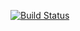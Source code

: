 [![Build Status](https://travis-ci.com/rtucker-mozilla/bloxtool-rs.svg?branch=master)](https://travis-ci.com/rtucker-mozilla/bloxtool-rs)

